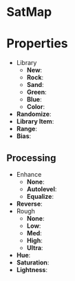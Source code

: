 # SatMap


# Properties

- Library
  - **New**: <desc>
  - **Rock**: <desc>
  - **Sand**: <desc>
  - **Green**: <desc>
  - **Blue**: <desc>
  - **Color**: <desc>
- **Randomize**: 
- **Library Item**: 
- **Range**: 
- **Bias**: 

## Processing

- Enhance
  - **None**: <desc>
  - **Autolevel**: <desc>
  - **Equalize**: <desc>
- **Reverse**: 
- Rough
  - **None**: <desc>
  - **Low**: <desc>
  - **Med**: <desc>
  - **High**: <desc>
  - **Ultra**: <desc>
- **Hue**: 
- **Saturation**: 
- **Lightness**: 



